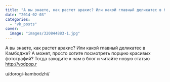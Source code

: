 ```yaml
---
title: "А вы знаете, как растет арахис? Или какой главный деликатес в Камбодже? А может, просто хотите посмо..."
date: "2014-02-03"
categories: 
  - "vk_posts"
cover:
  image: "images/320844883-1.jpg"
---
```


А вы знаете, как растет арахис? Или какой главный деликатес в Камбодже? А может, просто хотите посмотреть порцию красивых фотографий? Тогда заходите к нам в блог и читайте новую статью http://vodpop.r

<!--more--> u/dorogi-kambodzhi/
